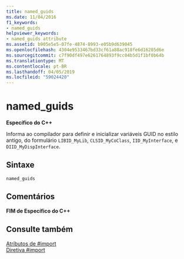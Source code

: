 ```yaml
---
title: named_guids
ms.date: 11/04/2016
f1_keywords:
- named_guids
helpviewer_keywords:
- named_guids attribute
ms.assetid: b905e5e5-07fe-4874-8993-e05b9d639045
ms.openlocfilehash: 4304e9533467bd33cf61a88ac918fe6d16285d6e
ms.sourcegitcommit: c7f90df497e6261764893f9cc04b5d1f1bf0b64b
ms.translationtype: MT
ms.contentlocale: pt-BR
ms.lasthandoff: 04/05/2019
ms.locfileid: "59024420"
---
```

# <a name="namedguids"></a>named_guids
**Específico do C++**

Informa ao compilador para definir e inicializar variáveis GUID no estilo antigo, do formulário `LIBID_MyLib`, `CLSID_MyCoClass`, `IID_MyInterface`, e `DIID_MyDispInterface`.

## <a name="syntax"></a>Sintaxe

```
named_guids
```

## <a name="remarks"></a>Comentários

**FIM de Específico do C++**

## <a name="see-also"></a>Consulte também

[Atributos de #import](../preprocessor/hash-import-attributes-cpp.md)<br/>
[Diretiva #import](../preprocessor/hash-import-directive-cpp.md)